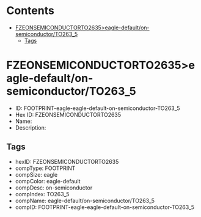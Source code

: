 



Contents
========

* [FZEONSEMICONDUCTORTO2635>eagle-default/on-semiconductor/TO263_5](#fzeonsemiconductorto2635eagle-defaulton-semiconductorto263_5)
	* [Tags](#tags)

# FZEONSEMICONDUCTORTO2635>eagle-default/on-semiconductor/TO263_5

- ID: FOOTPRINT-eagle-eagle-default-on-semiconductor-TO263_5
- Hex ID: FZEONSEMICONDUCTORTO2635
- Name: 
- Description: 

## Tags

- hexID: FZEONSEMICONDUCTORTO2635
- oompType: FOOTPRINT
- oompSize: eagle
- oompColor: eagle-default
- oompDesc: on-semiconductor
- oompIndex: TO263_5
- oompName: eagle-default/on-semiconductor/TO263_5
- oompID: FOOTPRINT-eagle-eagle-default-on-semiconductor-TO263_5

